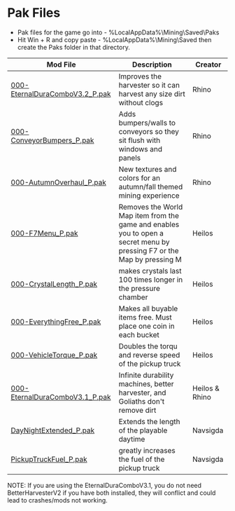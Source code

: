 # Pak Files
 - Pak files for the game go into - %LocalAppData%\Mining\Saved\Paks
 - Hit Win + R and copy paste - %LocalAppData%\Mining\Saved then create the Paks folder in that directory.

| Mod File  | Description | Creator |
| ------------- | ------------- | ------------- |
| [000-EternalDuraComboV3.2_P.pak](https://github.com/kaiheilos/Hydro/raw/master/Pak%20Mods/000-EternalDuraComboV3.2_P.pak)  | Improves the harvester so it can harvest any size dirt without clogs | Rhino |
| [000-ConveyorBumpers_P.pak](https://github.com/kaiheilos/Hydro/raw/master/Pak%20Mods/000-ConveyorBumpers_P.pak)  | Adds bumpers/walls to conveyors so they sit flush with windows and panels | Rhino |
| [000-AutumnOverhaul_P.pak](https://github.com/kaiheilos/Hydro/raw/master/Pak%20Mods/000-AutumnOverhaul_P.pak)  | New textures and colors for an autumn/fall themed mining experience | Rhino |
| [000-F7Menu_P.pak](https://github.com/kaiheilos/Hydro/raw/master/Pak%20Mods/000-F7Menu_P.pak)  | Removes the World Map item from the game and enables you to open a secret menu by pressing F7 or the Map by pressing M | Heilos |
| [000-CrystalLength_P.pak](https://github.com/kaiheilos/Hydro/raw/master/Pak%20Mods/000-CrystalLength_P.pak)  | makes crystals last 100 times longer in the pressure chamber | Heilos |
| [000-EverythingFree_P.pak](https://github.com/kaiheilos/Hydro/raw/master/Pak%20Mods/000-EverythingFree_P.pak)  | Makes all buyable items free. Must place one coin in each bucket  | Heilos |
| [000-VehicleTorque_P.pak](https://github.com/kaiheilos/Hydro/raw/master/Pak%20Mods/000-VehicleTorque_P.pak)  | Doubles the torqu and reverse speed of the pickup truck | Heilos |
| [000-EternalDuraComboV3.1_P.pak](https://github.com/kaiheilos/Hydro/raw/master/Pak%20Mods/000-EternalDuraComboV3.1_P.pak)  | Infinite durability machines, better harvester, and Goliaths don't remove dirt  | Heilos & Rhino |
| [DayNightExtended_P.pak](https://github.com/kaiheilos/Hydro/raw/master/Pak%20Mods/DayNightExtended_P.pak)  | Extends the length of the playable daytime  | Navsigda |
| [PickupTruckFuel_P.pak](https://github.com/kaiheilos/Hydro/raw/master/Pak%20Mods/PickupTruckFuel_P.pak)  | greatly increases the fuel of the pickup truck  | Navsigda |

NOTE:  If you are using the EternalDuraComboV3.1, you do not need BetterHarvesterV2  if you have both installed, they will conflict and could lead to crashes/mods not working.
